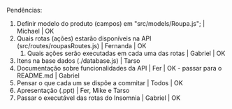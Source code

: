 Pendências:
1. Definir modelo do produto (campos) em "src/models/Roupa.js"; | Michael | OK
2. Quais rotas (ações) estarão disponíveis na API (src/routes/roupasRoutes.js) | Fernanda | OK
    1. Quais ações serão executadas em cada uma das rotas | Gabriel | OK
4. Itens na base dados (./database.js) | Tarso
5. Documentação sobre funcionalidades da API | Fer | OK - passar para o README.md | Gabriel
6. Pensar o que cada um se dispõe a commitar | Todos | OK
7. Apresentação (.ppt) | Fer, Mike e Tarso
8. Passar o executável das rotas do Insomnia | Gabriel | OK